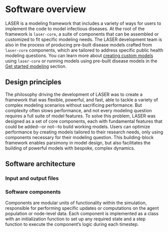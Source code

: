 # Software overview

LASER is a modeling framework that includes a variety of ways for users to implement the code to model infectious diseases. At the root of the framework is `laser-core`, a suite of components that can be assembled or customized to fit specific modeling needs. The LASER development team is also in the process of producing pre-built disease models crafted from `laser-core` components, which are tailored to address specific public health modeling questions. You can learn more about [creating custom models](../get-started/custom.md) using `laser-core` or running models using pre-built disease models in the [Get started modeling](../get-started/index.md) section.


## Design principles

<!-- Can include relevant software principles, or design choices. Included topics should be things that are unique to laser, such that modelers would need to know what this is in order to utilize laser properly (i.e. don't include general modeling principles, assume that the user already knows those). This can also include the high-level features of LASER, what makes it special. -->

The philosophy driving the development of LASER was to create a framework that was flexible, powerful, and fast, able to tackle a variety of complex modeling scenarios without sacrificing performance. But complexity often slows performance, and not every modeling question requires a full suite of model features. To solve this problem, LASER was designed as a set of core components, each with fundamental features that could be added--or not--to build working models. Users can optimize performance by creating models tailored to their research needs, only using components necessary for their modeling question. This building-block framework enables parsimony in model design, but also facilitates the building of powerful models with bespoke, complex dynamics.

## Software architecture

<!-- Framework of how laser works: insert diagram! -->
<!-- should also include explanations of what core is vs generic or other disease models -->

### Input and output files

<!-- All info on the input files and output files. If there are built-in reports, include those. Any type of data requirements should also be included here. Even if it's just that data needs to have a specific structure, include that here.

Even if there are no "required" files, there still needs to be guidelines on formats, basic information needs, example files, etc. Better to provide some guidelines and let users know they're flexible than to say "anything goes" with out any starting point -->


### Software components

Components are modular units of functionality within the simulation, responsible for performing specific updates or computations on the agent population or node-level data. Each component is implemented as a class with an initialization function to set up any required state and a step function to execute the component’s logic during each timestep.

<!-- [Deep dive into components and how they work, how they comprise laser functionality. Each "type" of component will have a topic section as needed]

Make it clear that this is not a comprehensive list, but a call-out for the various functions the user can play with (link to API docs for full listing of laser functions)


Need to make sure we explain all of the relevant/important parts! Eg, the classes used in the SIR tutorial should be all explained. -->


